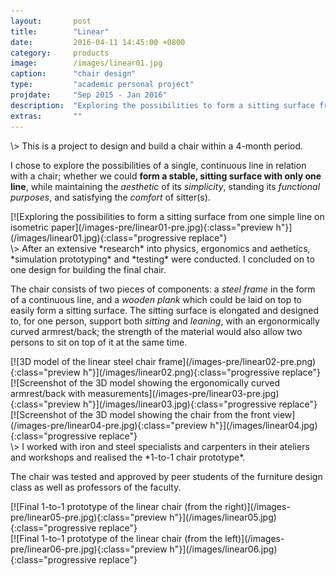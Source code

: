 ```yaml
---
layout:       post
title:        "Linear"
date:         2016-04-11 14:45:00 +0800
category:     products
image:        /images/linear01.jpg
caption:      "chair design"
type:         "academic personal project"
projdate:     "Sep 2015 - Jan 2016"
description:  "Exploring the possibilities to form a sitting surface from one simple line"
extras:       ""
---
```



<div class="entry" markdown="1">
\>  
This is a project to design and build a chair within a 4-month period.

I chose to explore the possibilities of a single, continuous line in relation with a chair; whether we could **form a stable, sitting surface with only one line**, while maintaining the *aesthetic* of its *simplicity*, standing its *functional purposes*, and satisfying the *comfort* of sitter(s).
</div>

<div class="image entry" markdown="1">
[![Exploring the possibilities to form a sitting surface from one simple line on isometric paper](/images-pre/linear01-pre.jpg){:class="preview h"}](/images/linear01.jpg){:class="progressive replace"}
</div>

<div class="entry" markdown="1">
\>  
After an extensive *research* into physics, ergonomics and aethetics, *simulation prototyping* and *testing* were conducted. I concluded on to one design for building the final chair.

The chair consists of two pieces of components: a *steel frame* in the form of a continuous line, and a *wooden plank* which could be laid on top to easily form a sitting surface. The sitting surface is elongated and designed to, for one person, support both *sitting* and *leaning*, with an ergonormically curved armrest/back; the strength of the material would also allow two persons to sit on top of it at the same time.
</div>

<div class="image entry" markdown="1">
[![3D model of the linear steel chair frame](/images-pre/linear02-pre.png){:class="preview h"}](/images/linear02.png){:class="progressive replace"}
</div>

<div class="image entry" markdown="1">
[![Screenshot of the 3D model showing the ergonomically curved armrest/back with measurements](/images-pre/linear03-pre.jpg){:class="preview h"}](/images/linear03.jpg){:class="progressive replace"}
</div>

<div class="image entry" markdown="1">
[![Screenshot of the 3D model showing the chair from the front view](/images-pre/linear04-pre.jpg){:class="preview h"}](/images/linear04.jpg){:class="progressive replace"}
</div>

<div class="entry thin" markdown="1">
\>  
I worked with iron and steel specialists and carpenters in their ateliers and workshops and realised the *1-to-1 chair prototype*.

The chair was tested and approved by peer students of the furniture design class as well as professors of the faculty.
</div>
<div class="image entry" markdown="1">
[![Final 1-to-1 prototype of the linear chair (from the right)](/images-pre/linear05-pre.jpg){:class="preview h"}](/images/linear05.jpg){:class="progressive replace"}
</div>

<div class="image entry" markdown="1">
[![Final 1-to-1 prototype of the linear chair (from the left)](/images-pre/linear06-pre.jpg){:class="preview h"}](/images/linear06.jpg){:class="progressive replace"}
</div>